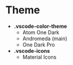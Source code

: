 # Theme

- **.vscode-color-theme**
   - Atom One Dark
   - Andromeda (main)
   - One Dark Pro
- **.vscode-icons**
   - Material Icons
